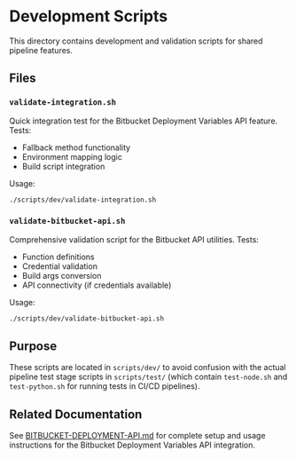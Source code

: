 # Development Scripts

This directory contains development and validation scripts for shared pipeline features.

## Files

### `validate-integration.sh`
Quick integration test for the Bitbucket Deployment Variables API feature. Tests:
- Fallback method functionality
- Environment mapping logic  
- Build script integration

Usage:
```bash
./scripts/dev/validate-integration.sh
```

### `validate-bitbucket-api.sh`  
Comprehensive validation script for the Bitbucket API utilities. Tests:
- Function definitions
- Credential validation
- Build args conversion
- API connectivity (if credentials available)

Usage:
```bash
./scripts/dev/validate-bitbucket-api.sh
```

## Purpose

These scripts are located in `scripts/dev/` to avoid confusion with the actual pipeline test stage scripts in `scripts/test/` (which contain `test-node.sh` and `test-python.sh` for running tests in CI/CD pipelines).

## Related Documentation

See [BITBUCKET-DEPLOYMENT-API.md](../../BITBUCKET-DEPLOYMENT-API.md) for complete setup and usage instructions for the Bitbucket Deployment Variables API integration.

